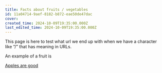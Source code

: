 ```yaml
---
title: Facts about fruits / vegetables
id: 11a04714-9aef-8182-b872-eae50de47dac
cover: 
created_time: 2024-10-09T19:35:00.000Z
last_edited_time: 2024-10-09T19:35:00.000Z
---
```




This page is here to test what url we end up with when we have a character like “/” that has meaning in URLs.


An example of a fruit is 


[Apples are good](/Notion%20Downloader%20Sample/Database/Apples%20are%20good)


